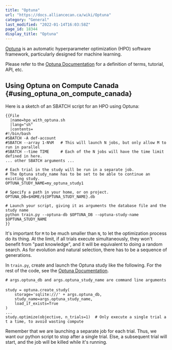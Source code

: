 ```yaml
---
title: "Optuna"
url: "https://docs.alliancecan.ca/wiki/Optuna"
category: "General"
last_modified: "2022-01-14T16:03:58Z"
page_id: 18344
display_title: "Optuna"
---
```


[Optuna](https://optuna.org/) is an automatic hyperparameter optimization (HPO) software framework, particularly designed for machine learning.

Please refer to the [Optuna Documentation](https://optuna.readthedocs.io/en/stable/) for a definition of terms, tutorial, API, etc.

## Using Optuna on Compute Canada {#using_optuna_on_compute_canada}

Here is a sketch of an SBATCH script for an HPO using Optuna:

```{=mediawiki}
{{File
  |name=hpo_with_optuna.sh
  |lang="sh"
  |contents=
#!/bin/bash 
#SBATCH -A def-account
#SBATCH --array 1-N%M   # This will launch N jobs, but only allow M to run in parallel
#SBATCH --time TIME     # Each of the N jobs will have the time limit defined in here.
... other SBATCH arguments ...

# Each trial in the study will be run in a separate job.
# The Optuna study_name has to be set to be able to continue an existing study.
OPTUNA_STUDY_NAME=my_optuna_study1

# Specify a path in your home, or on project.
OPTUNA_DB=$HOME/${OPTUNA_STUDY_NAME}.db

# Launch your script, giving it as arguments the database file and the study name
python train.py --optuna-db $OPTUNA_DB --optuna-study-name $OPTUNA_STUDY_NAME
}}
```
It\'s important for `M` to be much smaller than `N`, to let the optimization process do its thing. At the limit, if all trials execute simultaneously, they won\'t benefit from \"past knowledge\", and it will be equivalent to doing a random search. As for evolution and natural selection, there has to be a sequence of generations.

In `train.py`, create and launch the Optuna study like the following. For the rest of the code, see the [Optuna Documentation](https://optuna.readthedocs.io/en/stable/).

`# args.optuna_db and args.optuna_study_name are command line arguments`\
\
`study = optuna.create_study(`\
`    storage='sqlite:///' + args.optuna_db,`\
`    study_name=args.optuna_study_name,`\
`    load_if_exists=True`\
`)`\
`...`\
`study.optimize(objective, n_trials=1)  # Only execute a single trial at a time, to avoid wasting compute`

Remember that we are launching a separate job for each trial. Thus, we want our python script to stop after a single trial. Else, a subsequent trial will start, and the job will be killed while it\'s running.
